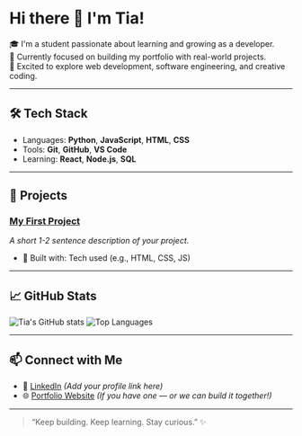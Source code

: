 # Hi there 👋 I'm Tia!

🎓 I'm a student passionate about learning and growing as a developer.  
🌱 Currently focused on building my portfolio with real-world projects.  
🚀 Excited to explore web development, software engineering, and creative coding.

---

## 🛠️ Tech Stack

- Languages: **Python**, **JavaScript**, **HTML**, **CSS**
- Tools: **Git**, **GitHub**, **VS Code**
- Learning: **React**, **Node.js**, **SQL**

---

## 📌 Projects

### [My First Project](https://github.com/tiaj3pt00/REPO-NAME-HERE)
*A short 1-2 sentence description of your project.*

- 🔧 Built with: Tech used (e.g., HTML, CSS, JS)
  

---

## 📈 GitHub Stats

![Tia's GitHub stats](https://github-readme-stats.vercel.app/api?username=tiaj3pt00&show_icons=true&theme=radical)
![Top Languages](https://github-readme-stats.vercel.app/api/top-langs/?username=tiaj3pt00&layout=compact&theme=radical)

---

## 📫 Connect with Me

- 💼 [LinkedIn](#) *(Add your profile link here)*
- 🌐 [Portfolio Website](#) *(If you have one — or we can build it together!)*

---

> “Keep building. Keep learning. Stay curious.” ✨

